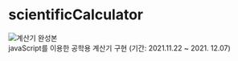 # scientificCalculator  

![계산기 완성본](https://user-images.githubusercontent.com/87554077/145341776-86a540fb-4d4e-49ad-bbfc-2bbb54d92fa8.PNG)  
javaScript를 이용한 공학용 계산기 구현
(기간: 2021.11.22 ~ 2021. 12.07)
